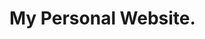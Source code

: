 # <h1>My Personal Website.</h1>

# <a src="https://hatem-saadallah.firebaseapp.com/" value="https://hatem-saadallah.firebaseapp.com/"/>
